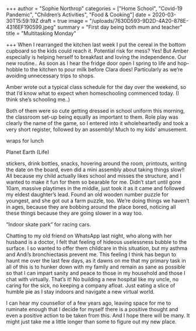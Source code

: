 +++
author = "Sophie Northrop"
categories = ["Home School", "Covid-19 Pandemic", "Children’s Activities", "Food & Cooking"]
date = 2020-03-30T15:59:19Z
draft = true
image = "/uploads/7630D593-9D2D-4A20-878E-4316EF190599.jpeg"
summary = "First day being both mum and teacher"
title = "Multitasking Monday"

+++
When I rearranged the kitchen last week I put the cereal in the bottom cupboard so the kids could reach it. Potential risk for mess? Yes! But Amber especially is helping herself to breakfast and loving the independence. Our new routine.. As soon as I hear the fridge door open I spring to life and hop-hobble to the kitchen to pour milk before Clara does! Particularly as we’re avoiding unnecessary trips to shops.

Amber wrote out a typical class schedule for the day over the weekend, so that I’d know what to expect when homeschooling commenced today. (I think she’s schooling me..)

Both of them were so cute getting dressed in school uniform this morning, the classroom set-up being equally as important to them. Role play was clearly the name of the game, so I entered into it wholeheartedly and took a very short register, followed by an assembly! Much to my kids’ amusement.

wraps for lunch

Planet Earth (Life)

stickers, drink bottles, snacks, hovering around the room, printouts, writing the date on the board, even did a mini assembly about taking things slow!! All because my child actually likes school and misses the structure, and I wanted to make it fun for them so bearable for me. Didn’t start until gone 10am, massive playtimes in the middle, just took it as it came and followed my eldest daughter’s lead. Found an old wooden number puzzle for youngest, and she got out a farm puzzle, too. We’re doing things we haven’t in ages, because they are bobbing around the place bored, noticing all these things because they are going slower in a way too.

“Indoor skate park” for racing cars.

Chatting to my old friend on WhatsApp last night, who along with her husband is a doctor, I felt that feeling of hideous uselessness bubble to the surface. I so wanted to offer them childcare in this situation, but my asthma and Andi’s bronchiectasis prevent me. This feeling I think has begun to haunt me over the last few days, as it dawns on me that my primary task in all of this is to hunker down with my family and remain as sane as possible so that I can impart sanity and peace to those in my household and those I chat with virtually. That’s it! No building a new hospital like my uncle, no caring for the sick, no keeping a company afloat. Just eating a slice of humble pie as I stay indoors and navigate a new virtual world.

I can hear my counsellor of a few years ago, leaving space for me to ruminate enough that I decide for myself there is a positive thought and even a positive action to be taken from this. And I hope there will be many. It might just take me a little longer than some to figure out my new place.